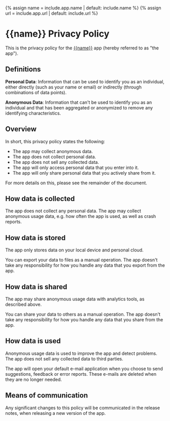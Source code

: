 {% assign name = include.app.name | default: include.name %}
{% assign url = include.app.url | default: include.url %}

# {{name}} Privacy Policy

This is the privacy policy for the [{{name}}]({{url}}) app (hereby referred to as "the app").


## Definitions

**Personal Data**: Information that can be used to identify you as an individual, either directly (such as your name or email) or indirectly (through combinations of data points).

**Anonymous Data**: Information that can't be used to identify you as an individual and that has been aggregated or anonymized to remove any identifying characteristics.


## Overview

In short, this privacy policy states the following:

 * The app may collect anonymous data.
 * The app does not collect personal data.
 * The app does not sell any collected data.
 * The app will only access personal data that you enter into it.
 * The app will only share personal data that you actively share from it.
 
For more details on this, please see the remainder of the document.


## How data is collected

The app does not collect any personal data. The app may collect anonymous usage data, e.g. how often the app is used, as well as crash reports.


## How data is stored

The app only stores data on your local device and personal cloud. 

You can export your data to files as a manual operation. The app doesn't take any responsibility for how you handle any data that you export from the app.


## How data is shared

The app may share anonymous usage data with analytics tools, as described above.

You can share your data to others as a manual operation. The app doesn't take any responsibility for how you handle any data that you share from the app.


## How data is used

Anonymous usage data is used to improve the app and detect problems. The app does not sell any collected data to third parties.

The app will open your default e-mail application when you choose to send suggestions, feedback or error reports. These e-mails are deleted when they are no longer needed.


## Means of communication

Any significant changes to this policy will be communicated in the release notes, when releasing a new version of the app.